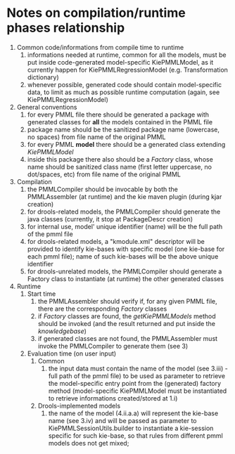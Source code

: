 Notes on compilation/runtime phases relationship
================================================

1. Common code/informations from compile time to runtime
    1. informations needed at runtime, common for all the models, must be put inside code-generated model-specific
       KiePMMLModel, as it currently happen for KiePMMLRegressionModel (e.g. Transformation dictionary)
    2. whenever possible, generated code should contain model-specific data, to limit as much as possible runtime
       computation (again, see KiePMMLRegressionModel)
2. General conventions
    1. for every PMML file there should be generated a package with generated classes for **all** the models contained
       in the PMML file
    2. package name should be the sanitized package name (lowercase, no spaces) from file name of the original PMML
    3. for every PMML **model** there should be a generated class extending _KiePMMLModel_
    4. inside this package there also should be a _Factory_ class, whose name should be sanitized class name (first
       letter uppercase, no dot/spaces, etc) from file name of the original PMML
3. Compilation
    1. the PMMLCompiler should be invocable by both the PMMLAssembler (at runtime) and the kie maven plugin (during kjar
       creation)
    2. for drools-related models, the PMMLCompiler should generate the java classes (currently, it stop at PackageDescr
       creation)
    3. for internal use, model' unique identifier (name) will be the full path of the pmml file
    4. for drools-related models, a "kmodule.xml" descriptor will be provided to identify kie-bases with specific
       model (one kie-base for each pmml file); name of such kie-bases will be the above unique identifier
    5. for drools-unrelated models, the PMMLCompiler should generate a Factory class to instantiate (at runtime) the
       other generated classes
4. Runtime
    1. Start time
        1. the PMMLAssembler should verify if, for any given PMML file, there are the corresponding _Factory_ classes
        2. if _Factory_ classes are found, the _getKiePMMLModels_ method should be invoked (and the result returned and
           put inside the _knowledgebase_)
        3. if generated classes are not found, the PMMLAssembler must invoke the PMMLCompiler to generate them (see 3)
    2. Evaluation time (on user input)
        1. Common
            1. the input data must contain the name of the model (see 3.iii) - full path of the pmml file) to be used as
               parameter to retrieve the model-specific entry point from the (generated) factory method (model-specific
               KiePMMLModel must be instantiated to retrieve informations created/stored at 1.i)
        2. Drools-implemented models
            1. the name of the model (4.ii.a.a) will represent the kie-base name (see 3.iv) and will be passed as
               parameter to KiePMMLSessionUtils.builder to instantiate a kie-session specific for such kie-base, so that
               rules from different pmml models does not get mixed;
